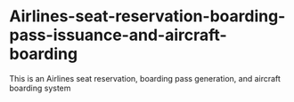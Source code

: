 # Airlines-seat-reservation-boarding-pass-issuance-and-aircraft-boarding
This is an Airlines seat reservation, boarding pass generation, and aircraft boarding system
